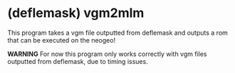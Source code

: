 # (deflemask) vgm2mlm
This program takes a vgm file outputted from deflemask and outputs a rom that can be executed on the neogeo!

**WARNING** For now this program only works correctly with vgm files outputted from deflemask, due to timing issues.